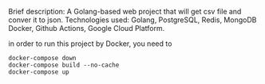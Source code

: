Brief description: A Golang-based web project that will get csv file and conver it to json.
Technologies used: Golang, PostgreSQL, Redis, MongoDB Docker, Github Actions, Google Cloud Platform.


in order to run this project by Docker, you need to
```
docker-compose down
docker-compose build --no-cache
docker-compose up
```